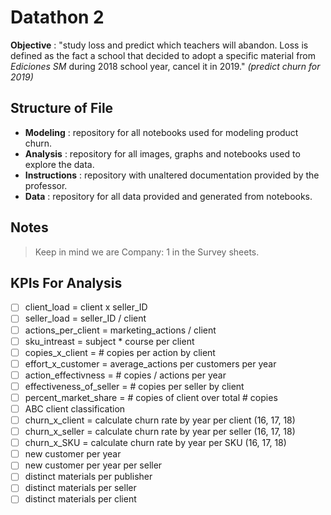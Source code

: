 # Datathon 2

**Objective** : "study loss and predict which teachers will abandon. Loss is defined as the fact a school that decided to adopt a specific material from *Ediciones SM* during 2018 school year, cancel it in 2019." *(predict churn for 2019)*

## Structure of File

- **Modeling** : repository for all notebooks used for modeling product churn.
- **Analysis** : repository for all images, graphs and notebooks used to explore the data.
- **Instructions** : repository with unaltered documentation provided by the professor.
- **Data** : repository for all data provided and generated from notebooks.

## Notes

> Keep in mind we are Company: 1 in the Survey sheets.

## KPIs For Analysis

- [ ] client_load = client x seller_ID
- [ ] seller_load = seller_ID / client
- [ ] actions_per_client = marketing_actions / client
- [ ] sku_intreast = subject * course per client
- [ ] copies_x_client = # copies per action by client
- [ ] effort_x_customer = average_actions per customers per year
- [ ] action_effectivness = # copies / actions per year
- [ ] effectiveness_of_seller = # copies per seller by client
- [ ] percent_market_share = # copies of client over total # copies
- [ ] ABC client classification
- [ ] churn_x_client = calculate churn rate by year per client (16, 17, 18)
- [ ] churn_x_seller = calculate churn rate by year per seller (16, 17, 18)
- [ ] churn_x_SKU = calculate churn rate by year per SKU (16, 17, 18)
- [ ] new customer per year
- [ ] new customer per year per seller
- [ ] distinct materials per publisher
- [ ] distinct materials per seller
- [ ] distinct materials per client
